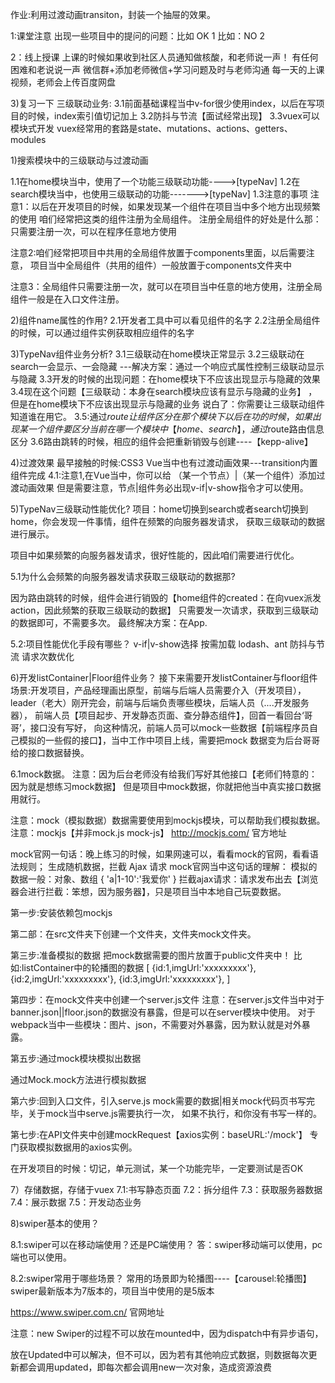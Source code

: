 作业:利用过渡动画transiton，封装一个抽屉的效果。



1:课堂注意
出现一些项目中的提问的问题：比如 OK    1
                         比如：NO    2

2：线上授课
上课的时候如果收到社区人员通知做核酸，和老师说一声！
有任何困难和老说说一声
微信群+添加老师微信+学习问题及时与老师沟通
每一天的上课视频，老师会上传百度网盘





3)复习一下
三级联动业务:
3.1前面基础课程当中v-for很少使用index，以后在写项目的时候，index索引值切记加上
3.2防抖与节流【面试经常出现】
3.3vuex可以模块式开发
vuex经常用的套路是state、mutations、actions、getters、modules



1)搜索模块中的三级联动与过渡动画


1.1在home模块当中，使用了一个功能三级联动功能---->[typeNav]
1.2在search模块当中，也使用三级联动的功能------->[typeNav]
1.3注意的事项
注意1：以后在开发项目的时候，如果发现某一个组件在项目当中多个地方出现频繁的使用
咱们经常把这类的组件注册为全局组件。
注册全局组件的好处是什么那：只需要注册一次，可以在程序任意地方使用

注意2:咱们经常把项目中共用的全局组件放置于components里面，以后需要注意，
项目当中全局组件（共用的组件）一般放置于components文件夹中

注意3：全局组件只需要注册一次，就可以在项目当中任意的地方使用，注册全局组件一般是在入口文件注册。



2)组件name属性的作用?
2.1开发者工具中可以看见组件的名字
2.2注册全局组件的时候，可以通过组件实例获取相应组件的名字




3)TypeNav组件业务分析?
3.1三级联动在home模块正常显示
3.2三级联动在search一会显示、一会隐藏 ---解决方案：通过一个响应式属性控制三级联动显示与隐藏
3.3开发的时候的出现问题：在home模块下不应该出现显示与隐藏的效果
3.4现在这个问题【三级联动：本身在search模块应该有显示与隐藏的业务】 ，但是在home模块下不应该出现显示与隐藏的业务
说白了：你需要让三级联动组件知道谁在用它。
3.5:通过$route让组件区分在那个模块下
以后在功的时候，如果出现某一个组件要区分当前在哪一个模块中【home、search】，通过$route路由信息区分
3.6路由跳转的时候，相应的组件会把重新销毁与创建----【kepp-alive】





4)过渡效果
最早接触的时候:CSS3
Vue当中也有过渡动画效果---transition内置组件完成
4.1:注意1,在Vue当中，你可以给 （某一个节点）|（某一个组件）添加过渡动画效果
但是需要注意，节点|组件务必出现v-if|v-show指令才可以使用。




5)TypeNav三级联动性能优化?
项目：home切换到search或者search切换到home，你会发现一件事情，组件在频繁的向服务器发请求，
获取三级联动的数据进行展示。

项目中如果频繁的向服务器发请求，很好性能的，因此咱们需要进行优化。


5.1为什么会频繁的向服务器发请求获取三级联动的数据那?

因为路由跳转的时候，组件会进行销毁的【home组件的created：在向vuex派发action，因此频繁的获取三级联动的数据】
只需要发一次请求，获取到三级联动的数据即可，不需要多次。
最终解决方案：在App.



5.2:项目性能优化手段有哪些？
v-if|v-show选择
按需加载          lodash、ant
防抖与节流
请求次数优化




6)开发listContainer|Floor组件业务？
接下来需要开发listContainer与floor组件
场景:开发项目，产品经理画出原型，前端与后端人员需要介入（开发项目），
leader（老大）刚开完会，前端与后端负责哪些模块，后端人员（....开发服务器），
前端人员【项目起步、开发静态页面、查分静态组件】，回首一看回台‘哥哥’，接口没有写好，
向这种情况，前端人员可以mock一些数据【前端程序员自己模拟的一些假的接口】，当中工作中项目上线，需要把mock
数据变为后台哥哥给的接口数据替换。


6.1mock数据。
注意：因为后台老师没有给我们写好其他接口【老师们特意的：因为就是想练习mock数据】
但是项目中mock数据，你就把他当中真实接口数据用就行。

注意：mock（模拟数据）数据需要使用到mockjs模块，可以帮助我们模拟数据。
注意：mockjs【并非mock.js mock-js】
http://mockjs.com/  官方地址

mock官网一句话：晚上练习的时候，如果网速可以，看看mock的官网，看看语法规则；
生成随机数据，拦截 Ajax 请求
mock官网当中这句话的理解：
模拟的数据一般：对象、数组
{
    'a|1-10':'我爱你'
}
拦截ajax请求：请求发布出去【浏览器会进行拦截：笨想，因为服务器】，只是项目当中本地自己玩耍数据。


第一步:安装依赖包mockjs

第二部：在src文件夹下创建一个文件夹，文件夹mock文件夹。

第三步:准备模拟的数据
把mock数据需要的图片放置于public文件夹中！
比如:listContainer中的轮播图的数据
[
   {id:1,imgUrl:'xxxxxxxxx'}, 
   {id:2,imgUrl:'xxxxxxxxx'}, 
   {id:3,imgUrl:'xxxxxxxxx'}, 
]

第四步：在mock文件夹中创建一个server.js文件
注意：在server.js文件当中对于banner.json||floor.json的数据没有暴露，但是可以在server模块中使用。
对于webpack当中一些模块：图片、json，不需要对外暴露，因为默认就是对外暴露。


第五步:通过mock模块模拟出数据

通过Mock.mock方法进行模拟数据


第六步:回到入口文件，引入serve.js
mock需要的数据|相关mock代码页书写完毕，关于mock当中serve.js需要执行一次，
如果不执行，和你没有书写一样的。



第七步:在API文件夹中创建mockRequest【axios实例：baseURL:'/mock'】
专门获取模拟数据用的axios实例。

在开发项目的时候：切记，单元测试，某一个功能完毕，一定要测试是否OK



7）存储数据，存储于vuex
7.1:书写静态页面
7.2：拆分组件
7.3：获取服务器数据
7.4：展示数据
7.5：开发动态业务




8)swiper基本的使用？

8.1:swiper可以在移动端使用？还是PC端使用？
答：swiper移动端可以使用，pc端也可以使用。

8.2:swiper常用于哪些场景？
常用的场景即为轮播图----【carousel:轮播图】
swiper最新版本为7版本的，项目当中使用的是5版本

https://www.swiper.com.cn/ 官网地址



注意：new Swiper的过程不可以放在mounted中，因为dispatch中有异步语句，

放在Updated中可以解决，但不可以，因为若有其他响应式数据，则数据每次更新都会调用updated，即每次都会调用new一次对象，造成资源浪费



























































